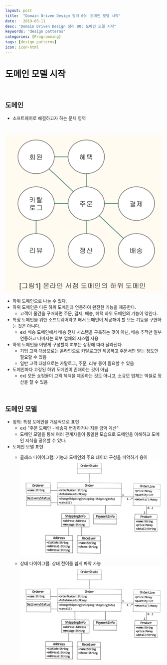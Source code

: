 ```yaml
---
layout: post
title:  "Domain Driven Design 정리 00: 도메인 모델 시작"
date:   2019-03-11
desc: "Domain Driven Design 정리 00: 도메인 모델 시작"
keywords: "design patterns"
categories: [Programming]
tags: [design patterns]
icon: icon-html
---
```


# 도메인 모델 시작

<br>

## 도메인

* 소프트웨어로 해결하고자 하는 문제 영역

<br>

![00.png](/static/assets/img/blog/programming/2019-03-11-ddd_00/00.png)

* 하위 도메인으로 나눌 수 있다.
* 하위 도메인은 다른 하위 도메인과 연동하여 완전한 기능을 제공한다.
  * 고객이 물건을 구매하면 주문, 결제, 배송, 혜택 하위 도메인의 기능이 엮인다.
* 특정 도메인을 위한 소프트웨어라고 해서 도메인이 제공해야 할 모든 기능을 구현하는 것은 아니다.
  * ex) 배송 도메인에서 배송 전체 시스템을 구축하는 것이 아닌, 배송 추적만 일부 연동하고 나머지는 외부 업체의 시스템 사용
* 하위 도메인을 어떻게 구성할지 여부는 상황에 따라 달라진다.
  * 기업 고객 대상으로는 온라인으로 카탈로그만 제공하고 주문서만 받는 정도만 필요할 수 있음
  * 일반 고객 대상으로는 카탈로그, 주문, 리뷰 등이 필요할 수 있음
* 도메인마다 고정된 하위 도메인이 존재하는 것이 아님
  * ex) 모든 쇼핑몰이 고객 혜택을 제공하는 것도 아니고, 소규모 업체는 엑셀로 정산을 할 수 있음

<br>

## 도메인 모델

* 정의: 특정 도메인을 개념적으로 표현 
  * ex) "주문 도메인 - 배송지 변경하거나 지불 금액 계산"
  * 도메인 모델을 통해 여러 관계자들이 동일한 모습으로 도메인을 이해하고 도메인 지식을 공유할 수 있다.
* 도메인 모델 표현
  * 클래스 다이어그램: 기능과 도메인의 주요 데이터 구성을 파악하기 용이
![01.png](/static/assets/img/blog/programming/2019-03-11-ddd_00/01.png)

  * 상태 다이어그램: 상태 전이를 쉽게 파악 가능
![02.png](/static/assets/img/blog/programming/2019-03-11-ddd_00/01.png)

